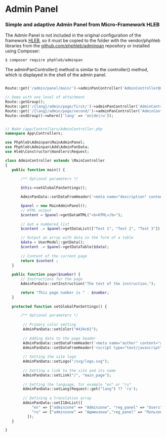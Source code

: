 # Admin Panel
### Simple and adaptive Admin Panel from Micro-Framework HLEB

The Admin Panel is not included in the original configuration of the framework [HLEB](https://github.com/phphleb/hleb), so it must be copied to the folder with the vendor/phphleb  libraries from the [github.com/phphleb/adminpan](https://github.com/phphleb/adminpan)  repository or installed using Composer:

```html
$ composer require phphleb/adminpan
```


The adminPanController() method is similar to the controller() method, which is displayed in the shell of the admin panel.

```php

Route::get('/admin/panel/main/')->adminPanController('AdminController@main', 'adminzone');

```

```php
// Demo with one level of attachment
Route::getGroup();
Route::get('/{lang}/admin/page/first/')->adminPanController('AdminController@page', ['Level 1' ,'Page 1'], [1]);
Route::get('/{lang}/admin/page/second/')->adminPanController('AdminController@page', ['Level 1' ,'Page 2'], [2]);
Route::endGroup()->where(['lang' => 'en|de|ru']);

```

```php

// Файл /app/Controllers/AdminController.php
namespace App\Controllers;

use Phphleb\Adminpan\MainAdminPanel;
use Phphleb\Adminpan\Add\AdminPanData;
use Hleb\Constructor\Handlers\Request;

class AdminController extends \MainController
{
   public function main() {
     
       /** Optional parameters */

       $this->setGlobalPanSettings();

       AdminPanData::setDataFromHeader('<meta name="description" content="Page description">');

       $panel = new MainAdminPanel();
       // HTML output
       $content = $panel->getDataHTML("<b>HTML</b>");
   
       // Get a numbered list
       $content .= $panel->getDataList(["Text 1", "Text 2", "Text 3"]);

       // Output an array with data in the form of a table
       $data = UserModel::getData();
       $content .= $panel->getDataTable($data);
     
       // Content of the current page
       return $content ;
   }
   
   public function page($number) {
       // Instructions for the page
       AdminPanData::setInstruction("The text of the instruction.");

       return "This page number is " . $number;
   }
 
   protected function setGlobalPanSettings() {

       /** Optional parameters */
     
        // Primary color setting
        AdminPanData::setColor("#434c61");
     
        // Adding data to the page header
        AdminPanData::setDataFromHeader('<meta name="author" content="admin">');
        AdminPanData::setDataFromHeader('<script type="text/javascript" src="/js/main.js"></script>');
     
        // Setting the site logo
        AdminPanData::setLogo("/svg/logo.svg");
     
        // Setting a link to the site and its name
        AdminPanData::setLink("/", "main_page");
        
        // Setting the language, for example "en" or "ru"
        AdminPanData::setLang(Request::get("lang") ?? 'ru');
     
        // Defining a translation array
        AdminPanData::setI18nList([
            "en" => ["adminzone" => "Adminzone", "reg_panel" => "Users", "settings_panel" => "Settings", "main_page" => "Main Page"],
            "ru" => ["adminzone" => "Админзона","reg_panel" => "Пользователи", "settings_panel" => "Параметры", "main_page" => "Главная страница"],
          ]); 
   }

}

```
